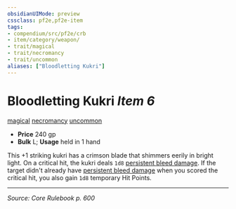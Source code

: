 ```yaml
---
obsidianUIMode: preview
cssclass: pf2e,pf2e-item
tags:
- compendium/src/pf2e/crb
- item/category/weapon/
- trait/magical
- trait/necromancy
- trait/uncommon
aliases: ["Bloodletting Kukri"]
---
```

# Bloodletting Kukri *Item 6*  
[magical](magical.md "Magical Item Trait")  [necromancy](necromancy.md "Necromancy School Trait")  [uncommon](uncommon.md "Uncommon Rarity Trait")  

- **Price** 240 gp
- **Bulk** L; **Usage** held in 1 hand

This +1 striking kukri has a crimson blade that shimmers eerily in bright light. On a critical hit, the kukri deals `1d8` [persistent bleed damage](conditions.md#Persistent%20Damage). If the target didn't already have [persistent bleed damage](conditions.md#Persistent%20Damage) when you scored the critical hit, you also gain `1d8` temporary Hit Points.


---
*Source: Core Rulebook p. 600*